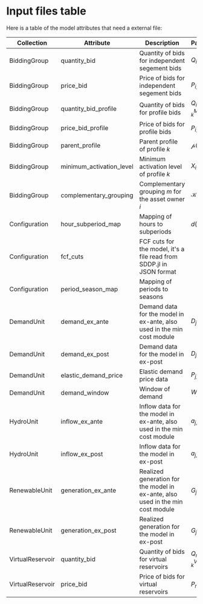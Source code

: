 # Input files table

Here is a table of the model attributes that need a external file:

| **Collection** | **Attribute** | **Description** | **Parameter** | **Unit** | **Dimensions** |
|----------------|--------------|-----------------|-------------- |----------|----------------|
| BiddingGroup | quantity\_bid | Quantity of bids for independent segement bids | $Q_{i, n, \tau, k}(\omega)$ | $GWh$ | `period`, `scenario`, `subperiod`, `bid_segment` |
| BiddingGroup | price\_bid | Price of bids for independent segement bids | $P_{i, n, \tau, k}(\omega)$ | ``\$/MWh`` | `period`, `scenario`, `subperiod`, `bid_segment` |
| BiddingGroup | quantity\_bid\_profile | Quantity of bids for profile bids | $Q^M_{i, n, \tau, k}(\omega)$ | $GWh$ | `period`, `scenario`, `subperiod`, `profile` |
| BiddingGroup | price\_bid\_profile | Price of bids for profile bids | $P^M_{i, n, k}(\omega)$ | ``\$/MWh`` | `period`, `scenario`, `profile` |
| BiddingGroup | parent\_profile | Parent profile of profile $k$ | $\mathcal{p}(k)$ |  | `period`, `profile` |
| BiddingGroup | minimum\_activation\_level | Minimum activation level of profile $k$ | $X_{i, k}(\omega)$ |  | `period`, `scenario`, `profile` |
| BiddingGroup | complementary\_grouping | Complementary grouping $m$ for the asset owner $i$ | $\mathcal{K}_m(i)$ |  | `period`, `profile`, `complementary_group` |
| Configuration | hour\_subperiod\_map | Mapping of hours to subperiods | $d(\tau)$ |  | `period`, `hour` |
| Configuration | fcf\_cuts | FCF cuts for the model, it's a file read from SDDP.jl in JSON format | | | |
| Configuration | period\_season\_map | Mapping of periods to seasons |  |  | `period`,`scenario` |
| DemandUnit | demand\_ex\_ante | Demand data for the model in ex-ante, also used in the min cost module | $D_{j, \tau}(\omega)$ | $p.u.$ | `period`, `scenario`, `subperiod` |
| DemandUnit | demand\_ex\_post | Demand data for the model in ex-post | $D_{j, \tau}(\omega)$ | $p.u.$ | `period`, `scenario`, `subscenario`, `subperiod` |
| DemandUnit | elastic\_demand\_price | Elastic demand price data | $P_{j, \tau}(\omega)$ | ``\$/MWh`` | `period`, `scenario`, `subperiod` |
| DemandUnit | demand\_window | Window of demand | $W_{j, \tau}(\omega)$ | $h$ | `period`, `scenario`, `subperiod` |
| HydroUnit | inflow\_ex\_ante | Inflow data for the model in ex-ante, also used in the min cost module | $a_{j, \tau}$ | $m^3/s$ | `period`, `scenario`, `subperiod` |
| HydroUnit | inflow\_ex\_post | Inflow data for the model in ex-post | $a_{j, \tau}$ | $m^3/s$ | `period`, `scenario`, `subscenario`, `subperiod` |
| RenewableUnit | generation\_ex\_ante | Realized generation for the model in ex-ante, also used in the min cost module | $G^R_{j, \tau}(\omega)$ | $p.u.$ | `period`, `scenario`, `subperiod` |
| RenewableUnit | generation\_ex\_post | Realized generation for the model in ex-post | $G^R_{j, \tau}(\omega)$ | $p.u.$ | `period`, `scenario`, `subscenario`, `subperiod` |
| VirtualReservoir | quantity\_bid | Quantity of bids for virtual reservoirs | $Q^{VR}_{r, i, k}(\omega)$ | $GWh$ | `period`, `scenario`, `bid_segment` |
| VirtualReservoir | price\_bid | Price of bids for virtual reservoirs | $P^{VR}_{r, i, k}(\omega)$ | ``\$/MWh`` | `period`, `scenario`, `bid_segment` |


